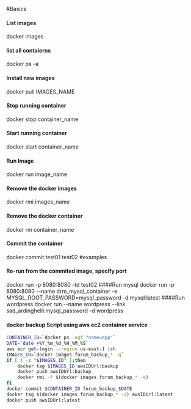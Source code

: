 #Basics
#### List images
docker images
#### list all contaierns
docker ps -a
#### Install new images
docker pull IMAGES_NAME
#### Stop running container
docker stop container_name
#### Start running container
docker start container_name
#### Run Image
docker run image_name
#### Remove the docker images
docker rmi images_name
#### Remove the docker container
docker rm container_name
#### Commit the container
docker commit test01 test02
#examples
#### Re-run from the commited image, specify port
docker run -p 8080:8080 -td test02
####Run mysql 
docker run -p 8080:8080 --name drm_mysql_container -e MYSQL_ROOT_PASSWORD=mysql_password -d mysql:latest
####Run wordpress
docker run --name wordpress --link sad_ardinghelli:mysql_password -d wordpress

#### docker backup Script using aws ec2 container service 
```bash 
CONTAINER_ID=`docker ps -aqf "name=app"`
DATE=`date +%Y_%m_%d_%H_%M_%S`
aws ecr get-login --region us-east-1 |sh
IMAGES_ID=`docker images forum_backup_* -q`
if [ ! -z "$IMAGES_ID" ];then
	docker tag $IMAGES_ID awsIDUrl:backup
    docker push awsIDUrl:backup
    docker rmi -f $(docker images forum_backup_* -q)
fi
docker commit $CONTAINER_ID forum_backup_$DATE
docker tag $(docker images forum_backup_* -q) awsIDUrl:latest
docker push awsIDUrl:latest
```
